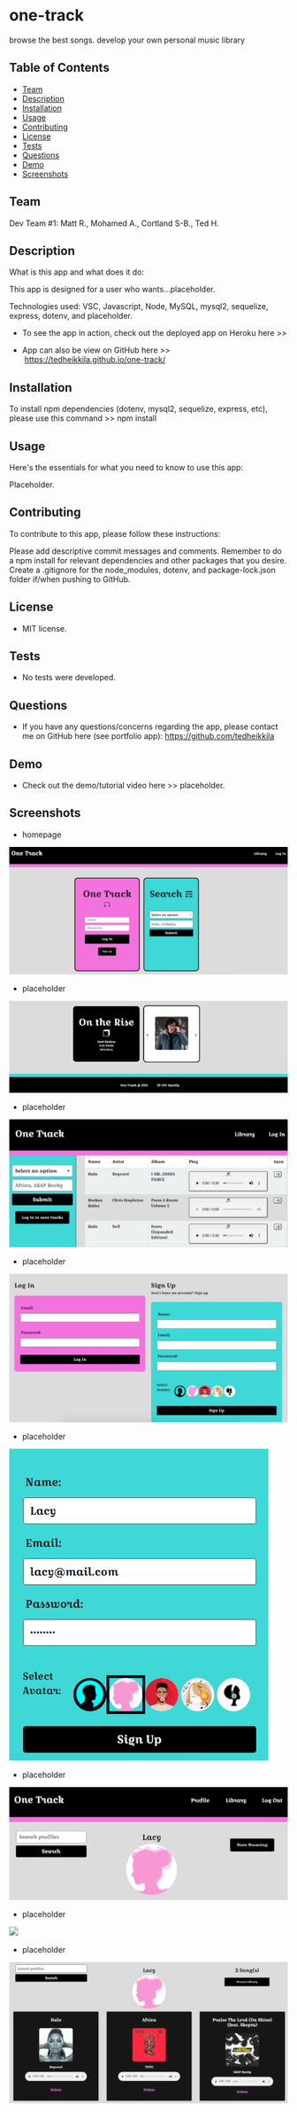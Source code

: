 # one-track
browse the best songs. develop your own personal music library

## Table of Contents

  - [Team](#team)
  - [Description](#description)
  - [Installation](#installation)
  - [Usage](#usage)
  - [Contributing](#contributing)
  - [License](#license)
  - [Tests](#tests)
  - [Questions](#questions)
  - [Demo](#demo)
  - [Screenshots](#screenshots)

   ## Team

  Dev Team #1: Matt R., Mohamed A., Cortland S-B., Ted H.
  
  ## Description

  What is this app and what does it do:

  This app is designed for a user who wants...placeholder.
  
  Technologies used: VSC, Javascript, Node, MySQL, mysql2, sequelize, express, dotenv, and placeholder.

  * To see the app in action, check out the deployed app on Heroku here >> 

  * App can also be view on GitHub here >>  https://tedheikkila.github.io/one-track/


  ## Installation

  To install npm dependencies (dotenv, mysql2, sequelize, express, etc), please use this command >> npm install

  ## Usage

  Here's the essentials for what you need to know to use this app: 

  Placeholder.

  ## Contributing

  To contribute to this app, please follow these instructions: 
  
  Please add descriptive commit messages and comments. Remember to do a npm install for relevant dependencies and other packages that you desire. Create a .gitignore for the node_modules, dotenv, and package-lock.json folder if/when pushing to GitHub.

  ## License
  
  * MIT license.

  ## Tests

  * No tests were developed. 
  
  ## Questions

  * If you have any questions/concerns regarding the app, please contact me on GitHub here (see portfolio app): https://github.com/tedheikkila

  ## Demo

  * Check out the demo/tutorial video here >> placeholder.

## Screenshots

  * homepage

  ![](./assets/proj2-1.png)

   * placeholder

  ![](./assets/proj2-2.png)

   * placeholder

  ![](./assets/proj2-3.png)

  * placeholder

  ![](./assets/proj2-4.png)

  * placeholder

  ![](./assets/proj2-5.png)

  * placeholder

  ![](./assets/proj2-6.png)

  * placeholder

  ![](./assetss/proj2-7.png)

   * placeholder

  ![](./assets/proj2-8.png)
